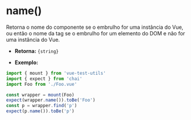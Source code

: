 # name()

Retorna o nome do componente se o embrulho for uma instância do Vue, ou então o nome da tag se o embrulho for um elemento do DOM e não for uma instância do Vue.

- **Retorna:** `{string}`

- **Exemplo:**

```js
import { mount } from 'vue-test-utils'
import { expect } from 'chai'
import Foo from './Foo.vue'

const wrapper = mount(Foo)
expect(wrapper.name()).toBe('Foo')
const p = wrapper.find('p')
expect(p.name()).toBe('p')
```

